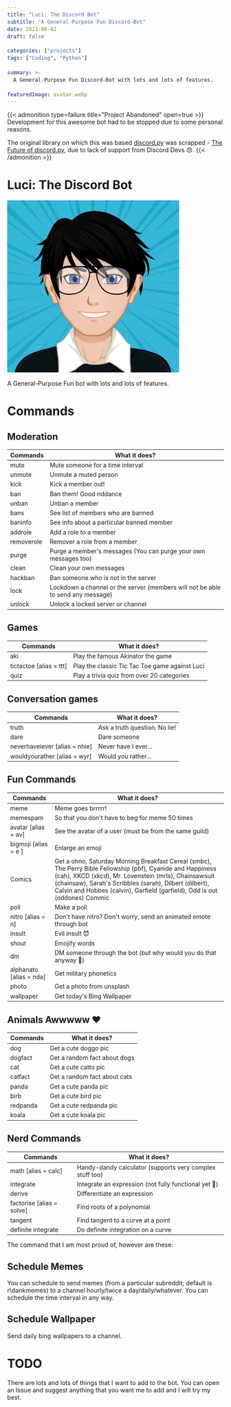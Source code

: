 ```yaml
---
title: "Luci: The Discord Bot"
subtitle: "A General-Purpose Fun Discord-Bot"
date: 2021-06-02
draft: false

categories: ["projects"]
tags: ["Coding", "Python"]

summary: >-
  A General-Purpose Fun Discord-Bot with lots and lots of features.

featuredImage: avatar.webp
---
```


{{< admonition type=failure title="Project Abandoned" open=true >}}
Development for this awesome bot had to be stopped due to some personal reasons.

The original library on which this was based [discord.py](https://github.com/Rapptz/discord.py) was scrapped - [The Future of discord.py](https://gist.github.com/Rapptz/4a2f62751b9600a31a0d3c78100287f1), due to lack of support from Discord Devs 😞.
{{< /admonition >}}

# Luci: The Discord Bot

![Luci](avatar.webp)

A General-Purpose Fun bot with lots and lots of features.

# Commands

## Moderation

| Commands                  | What it does?                                             |
| ---------                 | ---------------------------------                         |
| mute                      | Mute someone for a time interval                          |
| unmute                    | Unmute a muted person                                     |
| kick                      | Kick a member out!                                        |
| ban                       | Ban them! Good riddance                                   |
| unban                     | Unban a member                                            |
| bans                      | See list of members who are banned                        |
| baninfo                   | See info about a particular banned member                 |
| addrole                   | Add a role to a member                                    |
| removerole                | Remover a role from a member                              |
| purge             | Purge a member's messages (You can purge your own messages too)   |
| clean                     | Clean your own messages                                   |
| hackban                   | Ban someone who is not in the server                      |
| lock | Lockdown a channel or the server (members will not be able to send any message) |
| unlock                    | Unlock a locked server or channel                         |

## Games

| Commands                  | What it does?                                             |
| ---------                 | ---------------------------------                         |
| aki                       | Play the famous Akinator the game                         |
| tictactoe [alias = ttt]   | Play the classic Tic Tac Toe game against Luci            |
| quiz                      | Play a trivia quiz from over 20 categories                |

## Conversation games

| Commands                  | What it does?                                             |
| ---------                 | ---------------------------------                         |
| truth                     | Ask a truth question. No lie!                             |
| dare                      | Dare someone                                              |
| neverhaveiever [alias = nhie] | Never have I ever...                                  |
| wouldyourather [alias = wyr]  | Would you rather...                                   |

## Fun Commands

| Commands                  | What it does?                                             |
| ---------                 | ---------------------------------                         |
| meme                      | Meme goes brrrrr!                                         |
| memespam                  | So that you don't have to beg for meme 50 times           |
| avatar    [alias = av]    | See the avatar of a user (must be from the same guild)    |
| bigmoji   [alias = e ]    | Enlarge an emoji                                          |
| Comics                    | Get a ohno, Saturday Morning Breakfast Cereal (smbc), The Perry Bible Fellowship (pbf), Cyanide and Happiness (cah), XKCD (xkcd), Mr. Lovenstein (mrls), Chainsawsuit (chainsaw), Sarah's Scribbles (sarah), Dilbert (dilbert), Calvin and Hobbes (calvin), Garfield (garfield), Odd is out (oddones) Commic |
| poll                      | Make a poll                                               |
| nitro [alias = n] | Don't have nitro? Don't worry, send an animated emote through bot |
| insult                    | Evil insult 😈                                            |
| shout                     | Emojify words                                             |
| dm                        | DM someone through the bot (but why would you do that anyway 🤔) |
| alphanato [alias = nda]   | Get military phonetics                                    |
| photo                     | Get a photo from unsplash                                 |
| wallpaper                 | Get today's Bing Wallpaper                                |

## Animals Awwwww :heart:

| Commands                  | What it does?                                             |
| ---------                 | ---------------------------------                         |
| dog                       | Get a cute doggo pic                                      |
| dogfact                   | Get a random fact about dogs                              |
| cat                       | Get a cute catto pic                                      |
| catfact                   | Get a random fact about cats                              |
| panda                     | Get a cute panda pic                                      |
| birb                      | Get a cute bird pic                                       |
| redpanda                  | Get a cute redpanda pic                                   |
| koala                     | Get a cute koala pic                                      |

## Nerd Commands

| Commands                  | What it does?                                             |
| ---------                 | ---------------------------------                         |
| math [alias = calc]       | Handy-dandy calculator (supports very complex stuff too)  |
| integrate                 | Integrate an expression (not fully functional yet 😬)     |
| derive                    | Differentiate an expression                               |
| factorise [alias = solve] | Find roots of a polynomial                                |
| tangent                   | Find tangent to a curve at a point                        |
| definite integrate        | Do definite integration on a curve                        |

The command that I am most proud of, however are these:

## Schedule Memes

You can schedule to send memes (from a particular subreddit; default is r\dankmemes) to a channel hourly/twice a day/daily/whatever. You can schedule the time interval in any way.

## Schedule Wallpaper

Send daily bing wallpapers to a channel.

# TODO

There are lots and lots of things that I want to add to the bot. You can open an Issue and suggest anything that you want me to add and I will try my best.

